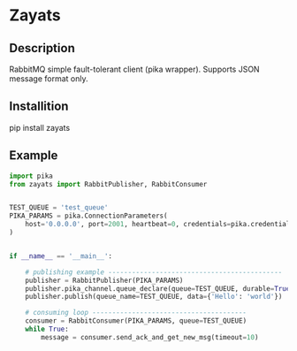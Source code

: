 # Zayats

## Description
RabbitMQ simple fault-tolerant client (pika wrapper). 
Supports JSON message format only.

## Installition
pip install zayats

## Example

```python
import pika
from zayats import RabbitPublisher, RabbitConsumer


TEST_QUEUE = 'test_queue'
PIKA_PARAMS = pika.ConnectionParameters(
    host='0.0.0.0', port=2001, heartbeat=0, credentials=pika.credentials.PlainCredentials('rabbit', '123'),
)


if __name__ == '__main__':

    # publishing example --------------------------------------------
    publisher = RabbitPublisher(PIKA_PARAMS)
    publisher.pika_channel.queue_declare(queue=TEST_QUEUE, durable=True)
    publisher.publish(queue_name=TEST_QUEUE, data={'Hello': 'world'})

    # consuming loop ---------------------------------------
    consumer = RabbitConsumer(PIKA_PARAMS, queue=TEST_QUEUE)
    while True:
        message = consumer.send_ack_and_get_new_msg(timeout=10)

```
